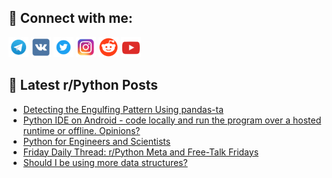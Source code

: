 ## 🔎 Connect with me:
[<img src="https://github.com/bullbesh/bullbesh/blob/main/images/Telegram.png" width="32" height="32" />](https://t.me/bullbesh)
[<img src="https://github.com/bullbesh/bullbesh/blob/main/images/VK.png" width="32" height="32" />](https://vk.com/bullbesh)
[<img src="https://github.com/bullbesh/bullbesh/blob/main/images/Twitter.png" width="32" height="32" />](https://twitter.com/bullbesh1)
[<img src="https://github.com/bullbesh/bullbesh/blob/main/images/Instagram.png" width="32" height="32" />](https://www.instagram.com/bullbesh)
[<img src="https://github.com/bullbesh/bullbesh/blob/main/images/Reddit.png" width="32" height="32" />](https://www.reddit.com/user/bullbesh)
[<img src="https://github.com/bullbesh/bullbesh/blob/main/images/YouTube.png" width="32" height="32" />](https://www.youtube.com/channel/UCtfjRs6uzgq5mfm8S06WTcg)

## 📕 Latest r/Python Posts
<!-- BLOG-POST-LIST:START -->
- [Detecting the Engulfing Pattern Using pandas-ta](https://www.reddit.com/r/Python/comments/1j5hjsb/detecting_the_engulfing_pattern_using_pandasta/)
- [Python IDE on Android - code locally and run the program over a hosted runtime or offline. Opinions?](https://www.reddit.com/r/Python/comments/1j5etsa/python_ide_on_android_code_locally_and_run_the/)
- [Python for Engineers and Scientists](https://www.reddit.com/r/Python/comments/1j5ae5m/python_for_engineers_and_scientists/)
- [Friday Daily Thread: r/Python Meta and Free-Talk Fridays](https://www.reddit.com/r/Python/comments/1j5a404/friday_daily_thread_rpython_meta_and_freetalk/)
- [Should I be using more data structures?](https://www.reddit.com/r/Python/comments/1j57nj3/should_i_be_using_more_data_structures/)
<!-- BLOG-POST-LIST:END -->
